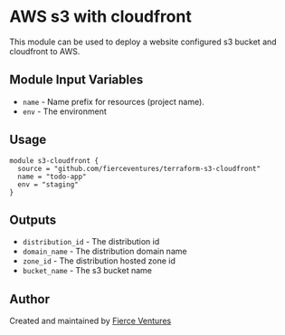 # AWS s3 with cloudfront

This module can be used to deploy a website configured s3 bucket and cloudfront to AWS.

Module Input Variables
----------------------

- `name` - Name prefix for resources (project name).
- `env` - The environment 

Usage 
-----

```hcl
module s3-cloudfront {
  source = "github.com/fierceventures/terraform-s3-cloudfront"
  name = "todo-app"
  env = "staging"
}
```

Outputs
-------
- `distribution_id` - The distribution id
- `domain_name` - The distribution domain name
- `zone_id` - The distribution hosted zone id
- `bucket_name` - The s3 bucket name

Author
------
Created and maintained by [Fierce Ventures](https://github.com/fierceventures/)
